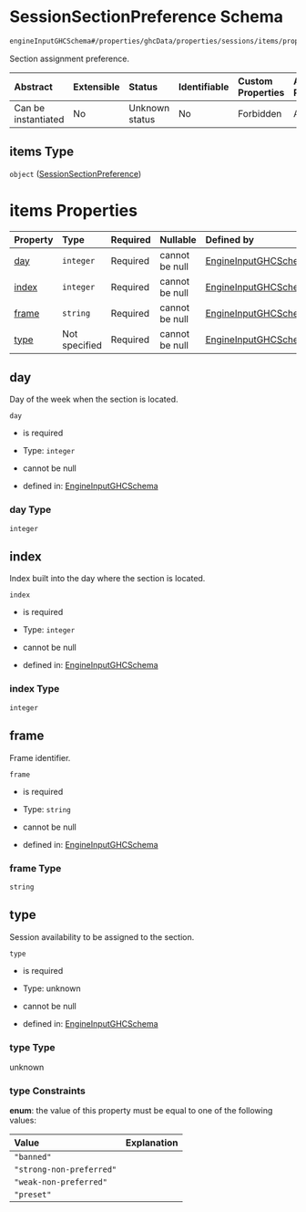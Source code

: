 # SessionSectionPreference Schema

```txt
engineInputGHCSchema#/properties/ghcData/properties/sessions/items/properties/frameTemplate/items
```

Section assignment preference.

| Abstract            | Extensible | Status         | Identifiable | Custom Properties | Additional Properties | Access Restrictions | Defined In                                                        |
| :------------------ | :--------- | :------------- | :----------- | :---------------- | :-------------------- | :------------------ | :---------------------------------------------------------------- |
| Can be instantiated | No         | Unknown status | No           | Forbidden         | Allowed               | none                | [ghc.schema.json*](../out/ghc.schema.json "open original schema") |

## items Type

`object` ([SessionSectionPreference](ghc-properties-ghcdata-properties-sessions-session-properties-sessionframetemplate-sessionsectionpreference.md))

# items Properties

| Property        | Type          | Required | Nullable       | Defined by                                                                                                                                                                                                                                                                   |
| :-------------- | :------------ | :------- | :------------- | :--------------------------------------------------------------------------------------------------------------------------------------------------------------------------------------------------------------------------------------------------------------------------- |
| [day](#day)     | `integer`     | Required | cannot be null | [EngineInputGHCSchema](ghc-properties-ghcdata-properties-sessions-session-properties-sessionframetemplate-sessionsectionpreference-properties-day.md "engineInputGHCSchema#/properties/ghcData/properties/sessions/items/properties/frameTemplate/items/properties/day")     |
| [index](#index) | `integer`     | Required | cannot be null | [EngineInputGHCSchema](ghc-properties-ghcdata-properties-sessions-session-properties-sessionframetemplate-sessionsectionpreference-properties-index.md "engineInputGHCSchema#/properties/ghcData/properties/sessions/items/properties/frameTemplate/items/properties/index") |
| [frame](#frame) | `string`      | Required | cannot be null | [EngineInputGHCSchema](ghc-properties-ghcdata-properties-sessions-session-properties-sessionframetemplate-sessionsectionpreference-properties-frame.md "engineInputGHCSchema#/properties/ghcData/properties/sessions/items/properties/frameTemplate/items/properties/frame") |
| [type](#type)   | Not specified | Required | cannot be null | [EngineInputGHCSchema](ghc-properties-ghcdata-properties-sessions-session-properties-sessionframetemplate-sessionsectionpreference-properties-type.md "engineInputGHCSchema#/properties/ghcData/properties/sessions/items/properties/frameTemplate/items/properties/type")   |

## day

Day of the week when the section is located.

`day`

*   is required

*   Type: `integer`

*   cannot be null

*   defined in: [EngineInputGHCSchema](ghc-properties-ghcdata-properties-sessions-session-properties-sessionframetemplate-sessionsectionpreference-properties-day.md "engineInputGHCSchema#/properties/ghcData/properties/sessions/items/properties/frameTemplate/items/properties/day")

### day Type

`integer`

## index

Index built into the day where the section is located.

`index`

*   is required

*   Type: `integer`

*   cannot be null

*   defined in: [EngineInputGHCSchema](ghc-properties-ghcdata-properties-sessions-session-properties-sessionframetemplate-sessionsectionpreference-properties-index.md "engineInputGHCSchema#/properties/ghcData/properties/sessions/items/properties/frameTemplate/items/properties/index")

### index Type

`integer`

## frame

Frame identifier.

`frame`

*   is required

*   Type: `string`

*   cannot be null

*   defined in: [EngineInputGHCSchema](ghc-properties-ghcdata-properties-sessions-session-properties-sessionframetemplate-sessionsectionpreference-properties-frame.md "engineInputGHCSchema#/properties/ghcData/properties/sessions/items/properties/frameTemplate/items/properties/frame")

### frame Type

`string`

## type

Session availability to be assigned to the section.

`type`

*   is required

*   Type: unknown

*   cannot be null

*   defined in: [EngineInputGHCSchema](ghc-properties-ghcdata-properties-sessions-session-properties-sessionframetemplate-sessionsectionpreference-properties-type.md "engineInputGHCSchema#/properties/ghcData/properties/sessions/items/properties/frameTemplate/items/properties/type")

### type Type

unknown

### type Constraints

**enum**: the value of this property must be equal to one of the following values:

| Value                    | Explanation |
| :----------------------- | :---------- |
| `"banned"`               |             |
| `"strong-non-preferred"` |             |
| `"weak-non-preferred"`   |             |
| `"preset"`               |             |
